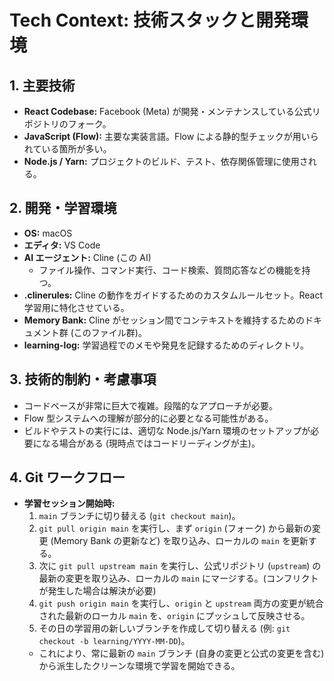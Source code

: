 # Tech Context: 技術スタックと開発環境

## 1. 主要技術

*   **React Codebase:** Facebook (Meta) が開発・メンテナンスしている公式リポジトリのフォーク。
*   **JavaScript (Flow):** 主要な実装言語。Flow による静的型チェックが用いられている箇所が多い。
*   **Node.js / Yarn:** プロジェクトのビルド、テスト、依存関係管理に使用される。

## 2. 開発・学習環境

*   **OS:** macOS
*   **エディタ:** VS Code
*   **AI エージェント:** Cline (この AI)
    *   ファイル操作、コマンド実行、コード検索、質問応答などの機能を持つ。
*   **.clinerules:** Cline の動作をガイドするためのカスタムルールセット。React 学習用に特化させている。
*   **Memory Bank:** Cline がセッション間でコンテキストを維持するためのドキュメント群 (このファイル群)。
*   **learning-log:** 学習過程でのメモや発見を記録するためのディレクトリ。

## 3. 技術的制約・考慮事項

*   コードベースが非常に巨大で複雑。段階的なアプローチが必要。
*   Flow 型システムへの理解が部分的に必要となる可能性がある。
*   ビルドやテストの実行には、適切な Node.js/Yarn 環境のセットアップが必要になる場合がある (現時点ではコードリーディングが主)。

## 4. Git ワークフロー

*   **学習セッション開始時:**
    1.  `main` ブランチに切り替える (`git checkout main`)。
    2.  `git pull origin main` を実行し、まず `origin` (フォーク) から最新の変更 (Memory Bank の更新など) を取り込み、ローカルの `main` を更新する。
    3.  次に `git pull upstream main` を実行し、公式リポジトリ (`upstream`) の最新の変更を取り込み、ローカルの `main` にマージする。(コンフリクトが発生した場合は解決が必要)
    4.  `git push origin main` を実行し、`origin` と `upstream` 両方の変更が統合された最新のローカル `main` を、`origin` にプッシュして反映させる。
    5.  その日の学習用の新しいブランチを作成して切り替える (例: `git checkout -b learning/YYYY-MM-DD`)。
    *   これにより、常に最新の `main` ブランチ (自身の変更と公式の変更を含む) から派生したクリーンな環境で学習を開始できる。
